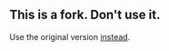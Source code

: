 ## This is a fork. Don't use it.

Use the original version [instead](https://github.com/albingroen/react-cmdk).